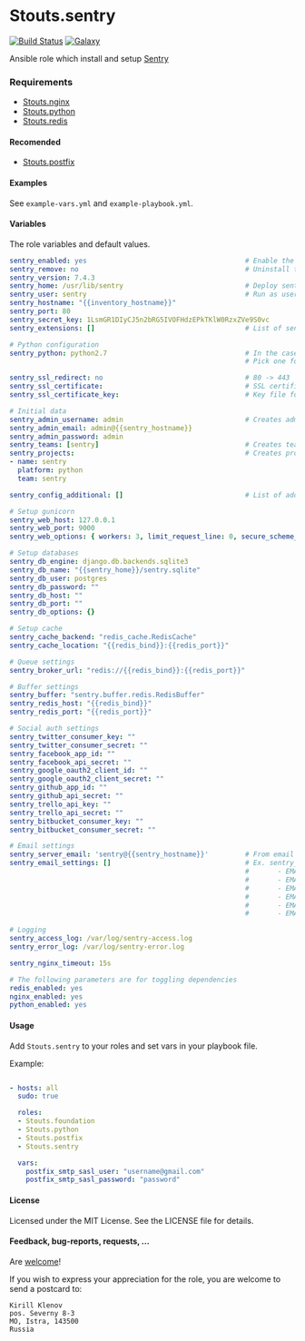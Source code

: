 Stouts.sentry
============= 
[![Build Status](http://img.shields.io/travis/Stouts/Stouts.sentry.svg?style=flat-square)](https://travis-ci.org/Stouts/Stouts.sentry)
[![Galaxy](http://img.shields.io/badge/galaxy-Stouts.sentry-blue.svg?style=flat-square)](https://galaxy.ansible.com/list#/roles/935)

Ansible role which install and setup [Sentry](https://getsentry.com)

### Requirements

- [Stouts.nginx](https://github.com/Stouts/Stouts.nginx)
- [Stouts.python](https://github.com/Stouts/Stouts.python)
- [Stouts.redis](https://github.com/Stouts/Stouts.redis)

#### Recomended

- [Stouts.postfix](https://github.com/Stouts/Stouts.postfix)

#### Examples

See `example-vars.yml` and `example-playbook.yml`.


#### Variables

The role variables and default values.

```yaml
sentry_enabled: yes                                       # Enable the role
sentry_remove: no                                         # Uninstall the role
sentry_version: 7.4.3
sentry_home: /usr/lib/sentry                              # Deploy sentry to the folder
sentry_user: sentry                                       # Run as user
sentry_hostname: "{{inventory_hostname}}"
sentry_port: 80
sentry_secret_key: 1LsmGR1DIyCJ5n2bRG5IVOFHdzEPkTKlW0RzxZVe9S0vc
sentry_extensions: []                                     # List of sentry-extensions

# Python configuration
sentry_python: python2.7                                  # In the case of multiple Python  installations
                                                          # Pick one for Sentry using specific virtualenv command

sentry_ssl_redirect: no                                   # 80 -> 443
sentry_ssl_certificate:                                   # SSL certificate file - also turns on HTTPS on Nginx
sentry_ssl_certificate_key:                               # Key file for SSL cert

# Initial data
sentry_admin_username: admin                              # Creates admin user with credentials, set blank for skip
sentry_admin_email: admin@{{sentry_hostname}}
sentry_admin_password: admin
sentry_teams: [sentry]                                    # Creates teams for admin user, set blank for skip
sentry_projects:                                          # Creates project for admin user, set blank for skip
- name: sentry
  platform: python
  team: sentry

sentry_config_additional: []                              # List of additional options

# Setup gunicorn
sentry_web_host: 127.0.0.1
sentry_web_port: 9000
sentry_web_options: { workers: 3, limit_request_line: 0, secure_scheme_headers: {'X-FORWARDED-PROTO': 'https'} }

# Setup databases
sentry_db_engine: django.db.backends.sqlite3
sentry_db_name: "{{sentry_home}}/sentry.sqlite"
sentry_db_user: postgres
sentry_db_password: ""
sentry_db_host: ""
sentry_db_port: ""
sentry_db_options: {}

# Setup cache
sentry_cache_backend: "redis_cache.RedisCache"
sentry_cache_location: "{{redis_bind}}:{{redis_port}}"

# Queue settings
sentry_broker_url: "redis://{{redis_bind}}:{{redis_port}}"

# Buffer settings
sentry_buffer: "sentry.buffer.redis.RedisBuffer"
sentry_redis_host: "{{redis_bind}}"
sentry_redis_port: "{{redis_port}}"

# Social auth settings
sentry_twitter_consumer_key: ""
sentry_twitter_consumer_secret: ""
sentry_facebook_app_id: ""
sentry_facebook_api_secret: ""
sentry_google_oauth2_client_id: ""
sentry_google_oauth2_client_secret: ""
sentry_github_app_id: ""
sentry_github_api_secret: ""
sentry_trello_api_key: ""
sentry_trello_api_secret: ""
sentry_bitbucket_consumer_key: ""
sentry_bitbucket_consumer_secret: ""

# Email settings
sentry_server_email: 'sentry@{{sentry_hostname}}'         # From email
sentry_email_settings: []                                 # Ex. sentry_email_settings:
                                                          #       - EMAIL_BACKEND = 'django.core.mail.backends.smtp.EmailBackend'
                                                          #       - EMAIL_HOST = 'localhost'
                                                          #       - EMAIL_HOST_PASSWORD = ''
                                                          #       - EMAIL_HOST_USER = ''
                                                          #       - EMAIL_PORT = 25
                                                          #       - EMAIL_USE_TLS = False

# Logging
sentry_access_log: /var/log/sentry-access.log
sentry_error_log: /var/log/sentry-error.log

sentry_nginx_timeout: 15s

# The following parameters are for toggling dependencies
redis_enabled: yes
nginx_enabled: yes
python_enabled: yes
```

#### Usage

Add `Stouts.sentry` to your roles and set vars in your playbook file.

Example:

```yaml

- hosts: all
  sudo: true

  roles:
  - Stouts.foundation
  - Stouts.python
  - Stouts.postfix
  - Stouts.sentry

  vars:
    postfix_smtp_sasl_user: "username@gmail.com"
    postfix_smtp_sasl_password: "password"

```

#### License

Licensed under the MIT License. See the LICENSE file for details.

#### Feedback, bug-reports, requests, ...

Are [welcome](https://github.com/Stouts/Stouts.sentry/issues)!

If you wish to express your appreciation for the role, you are welcome to send
a postcard to:

    Kirill Klenov
    pos. Severny 8-3
    MO, Istra, 143500
    Russia
